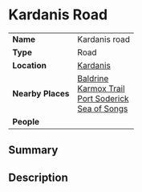 # Kardanis Road

|||
| --- | --- |
| **Name** | Kardanis road | place.4
| **Type** | Road |
| **Location** | [Kardanis](../topography/continents-islands/kardanis.md) |
| **Nearby Places** | [Baldrine](../settlements/towns/baldrine.md)<br>[Karmox Trail](karmox-trail.md)<br>[Port Soderick](../settlements/towns/port-soderick.md)<br>[Sea of Songs](../topography/seas-bays/sea-of-songs.md) |
| **People** | |

## Summary

## Description
